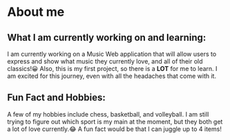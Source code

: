 # About me 
## What I am currently working on and learning: 
I am currently working on a Music Web application that will allow users to express and show what music they currently love, and all of their old classics!😀
Also, this is my first project, so there is a **LOT** for me to learn. I am excited for this journey, even with all the headaches that come with it. 

## Fun Fact and Hobbies:
A few of my hobbies include chess, basketball, and volleyball. I am still trying to figure out which sport is my main at the moment, but they both get a lot of love currently.😂 A fun fact would be that I can juggle up to 4 items!

